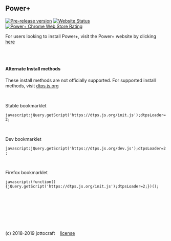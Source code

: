 ## Power+
<!--- [![Power+ Release](https://img.shields.io/github/release/jottocraft/dtps.svg)](https://github.com/jottocraft/dtps/releases) -->
[![Pre-release version](https://img.shields.io/badge/prerelease-v2.0.0%20(beta)-yellow.svg)](https://github.com/jottocraft/dtps/releases)
[![Website Status](https://img.shields.io/website/https/dtps.js.org.svg?label=server%20status)](https://dtps.js.org)
[![Power+ Chrome Web Store Rating](https://img.shields.io/chrome-web-store/stars/pakgdifknldaiglefmpkkgfjndemfapo.svg)](https://chrome.google.com/webstore/detail/power%20/pakgdifknldaiglefmpkkgfjndemfapo/reviews)

For users looking to install Power+, visit the Power+ website by clicking [here](https://dtps.js.org)

<br /><br />

#### Alternate Install methods
These install methods are not officially supported. For supported install methods, visit [dtps.js.org](https://dtps.js.org)

<br />

Stable bookmarklet

`javascript:jQuery.getScript('https://dtps.js.org/init.js');dtpsLoader=2;`

<br />

Dev bookmarklet

`javascript:jQuery.getScript('https://dtps.js.org/dev.js');dtpsLoader=2;`

<br />

Firefox bookmarklet

`javascript:(function(){jQuery.getScript('https://dtps.js.org/init.js');dtpsLoader=2;})();`

<br /><br /><br /><br /><br /><br />

(c) 2018-2019 jottocraft &nbsp;&nbsp; [license](https://github.com/jottocraft/dtps/blob/master/LICENSE)
